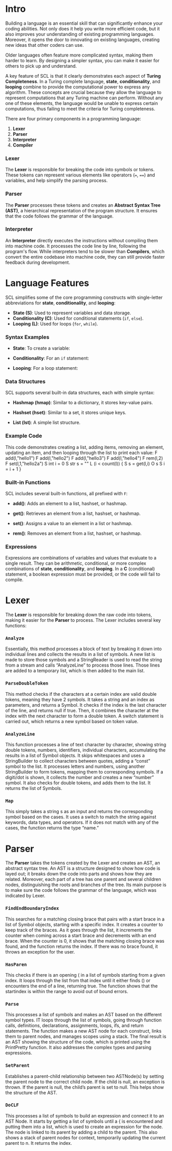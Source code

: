 # Intro

Building a language is an essential skill that can significantly enhance your coding abilities. Not only does it help you write more efficient code, but it also improves your understanding of existing programming languages. Moreover, it opens the door to innovating on existing languages, creating new ideas that other coders can use. 

Older languages often feature more complicated syntax, making them harder to learn. By designing a simpler syntax, you can make it easier for others to pick up and understand.

A key feature of SCL is that it clearly demonstrates each aspect of **Turing Completeness**. In a Turing complete language, **state**, **conditionality**, and **looping** combine to provide the computational power to express any algorithm. These concepts are crucial because they allow the language to represent computations that any Turing machine can perform. Without any one of these elements, the language would be unable to express certain computations, thus failing to meet the criteria for Turing completeness.

There are four primary components in a programming language:
1. **Lexer**
2. **Parser**
3. **Interpreter**
4. **Compiler**

### Lexer
The **Lexer** is responsible for breaking the code into symbols or tokens. These tokens can represent various elements like operators (`=`, `==`) and variables, and help simplify the parsing process.

### Parser
The **Parser** processes these tokens and creates an **Abstract Syntax Tree (AST)**, a hierarchical representation of the program structure. It ensures that the code follows the grammar of the language.

### Interpreter
An **Interpreter** directly executes the instructions without compiling them into machine code. It processes the code line by line, following the program's flow. While interpreters tend to be slower than **Compilers**, which convert the entire codebase into machine code, they can still provide faster feedback during development.

# Language Features

SCL simplifies some of the core programming constructs with single-letter abbreviations for **state**, **conditionality**, and **looping**:

- **State (S)**: Used to represent variables and data storage.
- **Conditionality (C)**: Used for conditional statements (`if`, `else`).
- **Looping (L)**: Used for loops (`for`, `while`).

### Syntax Examples

- **State**: To create a variable:

- **Conditionality**: For an `if` statement:

- **Looping**: For a loop statement:

### Data Structures

SCL supports several built-in data structures, each with simple syntax:

- **Hashmap (hmap)**: Similar to a dictionary, it stores key-value pairs.

- **Hashset (hset)**: Similar to a set, it stores unique keys.

- **List (lst)**: A simple list structure.

### Example Code

This code demonstrates creating a list, adding items, removing an element, updating an item, and then looping through the list to print each value:
F add(l,"hello1")
F add(l,"hello2")
F add(l,"hello3")
F add(l,"hello4")
F rem(l,2)
F set(l,1,"hello2a")
S int i = 0
S str s = ""
L (i < count(l))
{
 S s = get(l,i)
             O s
             S i = i + 1
             }


### Built-in Functions

SCL includes several built-in functions, all prefixed with `F`:

- **add()**: Adds an element to a list, hashset, or hashmap.

- **get()**: Retrieves an element from a list, hashset, or hashmap.

- **set()**: Assigns a value to an element in a list or hashmap.

- **rem()**: Removes an element from a list, hashset, or hashmap.

### Expressions

Expressions are combinations of variables and values that evaluate to a single result. They can be arithmetic, conditional, or more complex combinations of **state**, **conditionality**, and **looping**. In a **C** (conditional) statement, a boolean expression must be provided, or the code will fail to compile.

# Lexer

The **Lexer** is responsible for breaking down the raw code into tokens, making it easier for the **Parser** to process. The Lexer includes several key functions:

### `Analyze`
Essentially, this method processes a block of text by breaking it down into individual lines and collects the results in a list of symbols. A new list is made to store those symbols and a StringReader is used to read the string from a stream and calls “AnalyzeLine” to process those lines. Those lines are added to a temporary list, which is then added to the main list.  

### `ParseDoubleToken`
This method checks if the characters at a certain index are valid double tokens, meaning they have 2 symbols. It takes a string and an index as parameters, and returns a Symbol. It checks if the index is the last character of the line, and returns null if true. Then, it combines the character at the index with the next character to form a double token. A switch statement is carried out, which returns a new symbol based on token value. 

### `AnalyzeLine`
This function processes a line of text character by character, showing string double tokens, numbers, identifiers, individual characters, accumulating the results in a list of Symbol objects. It skips whitespaces and uses a StringBuilder to collect characters between quotes, adding a “const” symbol to the list. It processes letters and numbers, using another StringBuilder to form tokens, mapping them to corresponding symbols. If a digiti/dot is shown, it collects the number and creates a new “number” symbol. It also checks for double tokens, and adds them to the list. It returns the list of Symbols.

### `Map`
This simply takes a string s as an input and returns the corresponding symbol based on the cases. It uses a switch to match the string against keywords, data types, and operators. If 	it does not match with any of the cases, the function returns the type “name.”

# Parser

The **Parser** takes the tokens created by the Lexer and creates an AST, an abstract syntax tree. An AST is a structure designed to show how code is layed out; it breaks down the code into parts and shows how they are related. Moreover, each part of a tree has one parent and several children nodes, distinguishing the roots and branches of the tree. Its main purpose is to make sure the code follows the grammar of the language, which was indicated by Lexer.

### `FindEndBoundaryIndex`
This searches for a matching closing brace that pairs with a start brace in a list of Symbol objects, starting with a specific index. It creates a counter to keep track of the braces. As it goes through the list, it increments the counter when coming across a start brace and decrements with an end brace. When the counter is 0, it shows that the matching closing brace was found, and the function returns the index. If there was no brace found, it throws an exception for the user.  

### `HasParen`
This checks if there is an opening ( in a list of symbols starting from a given index. It loops through the list from that index until it either finds  () or encounters the end of a line, returning true. The function  shows that the startindex is within the range to avoid out of bound errors. 


### `Parse`
This processes a list of symbols and makes an AST based on the different symbol types. IT loops through the list of symbols, going through function calls, definitions, declarations, assignments, loops, ifs, and return statements. The function makes a new AST node for each construct, links them to parent nodes, and manages scopes using a stack. The final result is an AST showing the structure of the code, which is printed using the PrintPretty function. It also addresses the complex types and parsing expressions. 
		

### `SetParent`
Establishes a parent-child relationship between two ASTNode(s) by setting the parent node to the correct child node. If the child is null, an exception is thrown. If the parent is null, the child’s parent is set to null. This helps show the structure of the AST. 

### `DoCLF`
This processes a list of symbols to build an expression and connect it to an AST Node. It starts by getting a list of symbols until a { is encountered and putting them into a list, which is used to create an expression for the node. The node is linked to its parent by adding a child to the parent. This also shows a stack of parent nodes for context, temporarily updating the current parent to n. It returns the index. 
				





   
